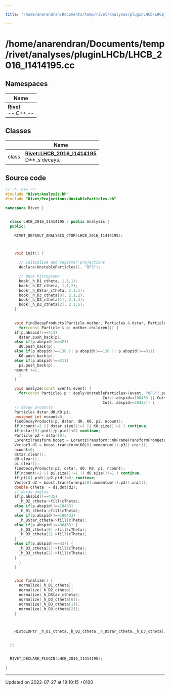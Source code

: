 ```yaml
---

title: "/home/anarendran/Documents/temp/rivet/analyses/pluginLHCb/LHCB_2016_I1414195.cc"

---
```


# /home/anarendran/Documents/temp/rivet/analyses/pluginLHCb/LHCB_2016_I1414195.cc



## Namespaces

| Name           |
| -------------- |
| **[Rivet](http://example.org/namespaces/namespacerivet/)** <br>-*- C++ -*-  |

## Classes

|                | Name           |
| -------------- | -------------- |
| class | **[Rivet::LHCB_2016_I1414195](http://example.org/classes/classrivet_1_1lhcb__2016__i1414195/)** <br>D**_s decays.  |




## Source code

```cpp
// -*- C++ -*-
#include "Rivet/Analysis.hh"
#include "Rivet/Projections/UnstableParticles.hh"

namespace Rivet {


  class LHCB_2016_I1414195 : public Analysis {
  public:

    RIVET_DEFAULT_ANALYSIS_CTOR(LHCB_2016_I1414195);



    void init() {

      // Initialise and register projections
      declare(UnstableParticles(), "UFS");

      // Book histograms
      book(_h_D1_ctheta, 1,1,1);
      book(_h_D2_ctheta, 1,1,2);
      book(_h_DStar_ctheta, 2,1,1);
      book(_h_D3_ctheta[0], 2,1,2);
      book(_h_D3_ctheta[1], 2,1,4);
      book(_h_D3_ctheta[2], 2,1,5);
    }

    
    void findDecayProducts(Particle mother, Particles & dstar, Particles & d0, Particles & K0, Particles & pi, unsigned int & ncount) {
      for(const Particle & p: mother.children()) {
    if(p.abspid()==413)
      dstar.push_back(p);
    else if(p.abspid()==421)
      d0.push_back(p);
    else if(p.abspid()==130 || p.abspid()==130 || p.abspid()==311)
      K0.push_back(p);
    else if(p.abspid()==211)
      pi.push_back(p);
    ncount +=1;
      }
    }

    void analyze(const Event& event) {
      for(const Particle& p : apply<UnstableParticles>(event, "UFS").particles(Cuts::abspid==435    || Cuts::abspid==10433 ||
                                           Cuts::abspid==100433 || Cuts::abspid==437   ||
                                           Cuts::abspid==30433)) {
    // decay products
    Particles dstar,d0,K0,pi;
    unsigned int ncount=0;
    findDecayProducts(p, dstar, d0, K0, pi, ncount);
    if(ncount!=2 || dstar.size()!=1 || K0.size()!=1 ) continue;
    if(dstar[0].pid()/p.pid()<0) continue;
    Particle p2 = dstar[0];
    LorentzTransform boost = LorentzTransform::mkFrameTransformFromBeta(p2.momentum().betaVec());
    Vector3 d1 = boost.transform(K0[0].momentum()).p3().unit();
    ncount=0;
    dstar.clear();
    d0.clear();
    pi.clear();
    findDecayProducts(p2, dstar, d0, K0, pi, ncount);
    if(ncount!=2 || pi.size()!=1 || d0.size()!=1 ) continue;
    if(pi[0].pid()/p2.pid()<0) continue;
    Vector3 d2 = boost.transform(pi[0].momentum()).p3().unit();
    double cTheta  = d1.dot(d2);
    // decay angles
    if(p.abspid()==435)
      _h_D2_ctheta->fill(cTheta);
    else if(p.abspid()==10433)
      _h_D1_ctheta->fill(cTheta);
    else if(p.abspid()==100433)
      _h_DStar_ctheta->fill(cTheta);
    else if(p.abspid()==30433) {
      _h_D3_ctheta[0]->fill(cTheta);
      _h_D3_ctheta[2]->fill(cTheta);
    }
    else if(p.abspid()==437) {
      _h_D3_ctheta[1]->fill(cTheta);
      _h_D3_ctheta[2]->fill(cTheta);
    }
      }
    }


    void finalize() {
      normalize(_h_D1_ctheta);
      normalize(_h_D2_ctheta);
      normalize(_h_DStar_ctheta);
      normalize(_h_D3_ctheta[0]);
      normalize(_h_D3_ctheta[1]);
      normalize(_h_D3_ctheta[2]);
    }



    Histo1DPtr _h_D1_ctheta,_h_D2_ctheta,_h_DStar_ctheta,_h_D3_ctheta[3];


  };


  RIVET_DECLARE_PLUGIN(LHCB_2016_I1414195);

}
```


-------------------------------

Updated on 2022-07-27 at 19:10:15 +0100
